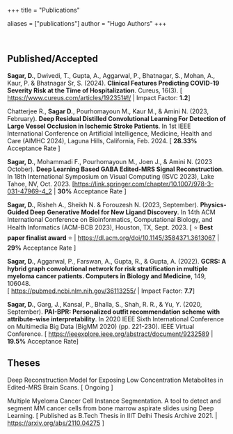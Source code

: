 
+++
title = "Publications"

aliases = ["publications"]
author = "Hugo Authors"
+++

<br>

## Published/Accepted

<b>Sagar, D.</b>, Dwivedi, T., Gupta, A., Aggarwal, P., Bhatnagar, S., Mohan, A., Kaur, P. & Bhatnagar Sr, S. (2024). <b>Clinical Features Predicting COVID-19 Severity Risk at the Time of Hospitalization</b>. Cureus, 16(3). [ <a href="https://www.cureus.com/articles/192351#!/">https://www.cureus.com/articles/192351#!/</a> | Impact Factor: <b>1.2</b>]

Chatterjee R., <b>Sagar D.</b>, Pourhomayoun M., Kaur M., & Amini N. (2023, February). <b>Deep Residual Distilled Convolutional Learning For Detection of Large Vessel Occlusion in Ischemic Stroke Patients</b>. In 1st IEEE‬‭ International‬‭ Conference‬‭ on‬‭ Artificial‬‭ Intelligence,‬‭ Medicine,‬‭ Health‬‭ and‬‭ Care‬‭ (AIMHC‬‭ 2024),‬‭ Laguna‬ Hills, California, Feb. 2024. [ <b>28.33%</b> Acceptance Rate ]

<b>Sagar, D.</b>, Mohammadi F., Pourhomayoun M., Joen J., & Amini N. (2023 October). <b>Deep Learning Based GABA Edited-MRS Signal Reconstruction</b>. In 18th International Symposium on Visual Computing (ISVC 2023), Lake Tahoe, NV, Oct. 2023. [<a href="https://link.springer.com/chapter/10.1007/978-3-031-47969-4_2">https://link.springer.com/chapter/10.1007/978-3-031-47969-4_2</a> | <b>30%</b> Acceptance Rate ] <a href="/isvc"><i class="fa-solid fa-file-pdf" style="color: #464646;"></i></a>

<b>Sagar, D.</b>, Risheh A., Sheikh N. & Forouzesh N. (2023, September). <b>Physics-Guided Deep Generative Model for New Ligand Discovery</b>. In 14th ACM International Conference on Bioinformatics, Computational Biology, and Health Informatics (ACM-BCB 2023), Houston, TX, Sept. 2023. [ ⭐️ <b>Best paper finalist award</b> ⭐️ | <a href="https://dl.acm.org/doi/10.1145/3584371.3613067">https://dl.acm.org/doi/10.1145/3584371.3613067</a> | <b>29%</b> Acceptance Rate ] <a href="/acmbcb"><i class="fa-solid fa-file-pdf" style="color: #464646;"></i></a>

<b>Sagar, D.</b>, Aggarwal, P., Farswan, A., Gupta, R., & Gupta, A. (2022). <b>GCRS: A hybrid graph convolutional network for risk stratification in multiple myeloma cancer patients. Computers in Biology and Medicine</b>, 149, 106048.<br>[ <a target="_blank" rel="noopener noreferrer" href="https://pubmed.ncbi.nlm.nih.gov/36113255/">https://pubmed.ncbi.nlm.nih.gov/36113255/</a> | Impact Factor: <b>7.7</b>] <a href="/cibm"><i class="fa-solid fa-file-pdf" style="color: #464646;"></i></a>

<b>Sagar, D.</b>, Garg, J., Kansal, P., Bhalla, S., Shah, R. R., & Yu, Y. (2020, September). <b>PAI-BPR: Personalized outfit recommendation scheme with attribute-wise interpretability</b>. In 2020 IEEE Sixth International Conference on Multimedia Big Data (BigMM 2020) (pp. 221-230). IEEE Virtual Conference. [ <a target="_blank" rel="noopener noreferrer" href="https://ieeexplore.ieee.org/abstract/document/9232589">https://ieeexplore.ieee.org/abstract/document/9232589 </a> | <b>19.5%</b> Acceptance Rate] <a href="/bigmm"><i class="fa-solid fa-file-pdf" style="color: #464646;"></i></a>


## Theses

Deep Reconstruction Model for Exposing Low Concentration Metabolites in Edited-MRS Brain Scans. [ Ongoing ]

Multiple Myeloma Cancer Cell Instance Segmentation. A tool to detect and segment MM cancer cells from bone marrow aspirate slides using Deep Learning. [ Published as B.Tech Thesis in IIIT Delhi Thesis Archive 2021. | <a target="_blank" rel="noopener noreferrer" href="https://arxiv.org/abs/2110.04275">https://arxiv.org/abs/2110.04275</a> ]
